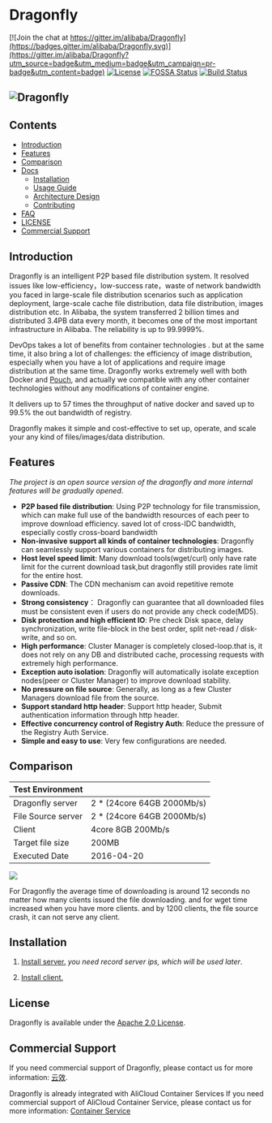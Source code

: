 # Dragonfly

[![Join the chat at https://gitter.im/alibaba/Dragonfly](https://badges.gitter.im/alibaba/Dragonfly.svg)](https://gitter.im/alibaba/Dragonfly?utm_source=badge&utm_medium=badge&utm_campaign=pr-badge&utm_content=badge)
[![License](https://img.shields.io/badge/license-Apache%202-4EB1BA.svg)](https://www.apache.org/licenses/LICENSE-2.0.html)
[![FOSSA Status](https://app.fossa.io/api/projects/git%2Bgithub.com%2Falibaba%2FDragonfly.svg?type=shield)](https://app.fossa.io/projects/git%2Bgithub.com%2Falibaba%2FDragonfly?ref=badge_shield)
[![Build Status](https://travis-ci.org/alibaba/Dragonfly.svg?branch=master)](https://travis-ci.org/alibaba/Dragonfly)

## ![Dragonfly](docs/images/logo.png)

## Contents

- [Introduction](#introduction)
- [Features](#features)
- [Comparison](#comparison) 
- [Docs](docs)
    - [Installation](#installation)
    - [Usage Guide](docs/usage.md)
    - [Architecture Design](docs/architecture.md)
    - [Contributing](CONTRIBUTING.md)
- [FAQ](FAQ.md)
- [LICENSE](LICENSE)
- [Commercial Support](#commercial-support)

## Introduction

Dragonfly is an intelligent P2P based file distribution system. It resolved issues like low-efficiency，low-success rate，waste of network bandwidth you faced in large-scale file distribution scenarios such as application deployment, large-scale cache file distribution, data file distribution, images distribution etc.
In Alibaba, the system transferred 2 billion times and distributed 3.4PB data every month, it becomes one of the most important infrastructure in Alibaba. The reliability is up to 99.9999%.


DevOps takes a lot of benefits from container technologies . but at the same time, it also bring a lot of challenges: the efficiency of image distribution, especially when you have a lot of applications and require image distribution at the same time. Dragonfly works extremely well with  both Docker and [Pouch](https://github.com/alibaba/pouch), and actually we compatible with any other container technologies without any modifications of container engine.

It delivers up to 57 times the throughput of native docker and saved up to 99.5% the out bandwidth of registry.

Dragonfly makes it simple and cost-effective to set up, operate, and scale your any kind of files/images/data distribution.

## Features
*The project is an open source version of the dragonfly and more internal features will be gradually opened*.

- **P2P based file distribution**: Using P2P technology for file transmission, which can make full 
use of the bandwidth resources of each peer to improve download efficiency.  saved lot of cross-IDC bandwidth, especially costly cross-board bandwidth
- **Non-invasive support all kinds of container technologies**: Dragonfly can seamlessly support various containers for distributing images.
- **Host level speed limit**: Many download tools(wget/curl) only have rate limit for the current download task,but dragonfly
still provides rate limit for the entire host.
- **Passive CDN**: The CDN mechanism can avoid repetitive remote downloads.
- **Strong consistency**： Dragonfly can guarantee that all downloaded files must be consistent even if users do not provide any check code(MD5).
- **Disk protection and high efficient IO**: Pre check Disk space, delay synchronization, write file-block in the best order,
split net-read / disk-write, and so on.
- **High performance**: Cluster Manager is completely closed-loop.that is, it does not rely on any DB and distributed cache,
processing requests with extremely high performance. 
- **Exception auto isolation**: Dragonfly will automatically isolate exception nodes(peer or Cluster Manager) to improve download stability.
- **No pressure on file source**: Generally, as long as a few Cluster Managers download file from the source.
- **Support standard http header**: Support http header, Submit authentication information through http header.
- **Effective concurrency control of Registry Auth**: Reduce the pressure of the Registry Auth Service.
- **Simple and easy to use**: Very few configurations are needed.

## Comparison

|Test Environment ||
|--------------------|-------------------|
|Dragonfly server|2 * (24core 64GB 2000Mb/s)|
|File Source server|2 * (24core 64GB 2000Mb/s)|
|Client|4core 8GB 200Mb/s|
|Target file size|200MB|
|Executed Date|2016-04-20|

<div>
<img src="docs/images/performance.png"/>
</div>

For Dragonfly the average time of downloading is around 12 seconds no matter how many clients issued the file downloading.
and for wget time increased when you have more clients. and by 1200 clients, the file source crash, it can not serve any client.

## Installation

1. [Install server.](docs/install_server.md)
*you need record server ips, which will be used later*.

2. [Install client.](docs/install_client.md)

## License

Dragonfly is available under the [Apache 2.0 License](https://www.apache.org/licenses/LICENSE-2.0.html).

## Commercial Support

If you need commercial support of Dragonfly, please contact us for more information: [云效](https://www.aliyun.com/product/yunxiao).

Dragonfly is already integrated with AliCloud Container Services
If you need commercial support of AliCloud Container Service, please contact us for more information: [Container Service
](https://www.alibabacloud.com/product/container-service)
